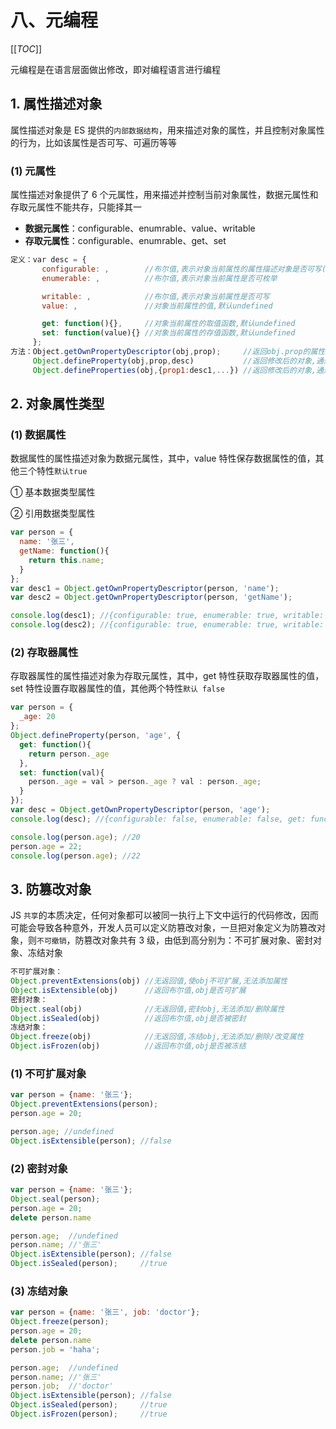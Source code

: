 # 八、元编程

[[_TOC_]]

元编程是在语言层面做出修改，即对编程语言进行编程

## 1. 属性描述对象

属性描述对象是 ES 提供的`内部数据结构`，用来描述对象的属性，并且控制对象属性的行为，比如该属性是否可写、可遍历等等
### (1) 元属性

属性描述对象提供了 6 个元属性，用来描述并控制当前对象属性，数据元属性和存取元属性不能共存，只能择其一

* **数据元属性**：configurable、enumrable、value、writable
* **存取元属性**：configurable、enumrable、get、set

```js
定义：var desc = {
       configurable: ,        //布尔值,表示对象当前属性的属性描述对象是否可写(设置为false后不可更改)
       enumerable: ,          //布尔值,表示对象当前属性是否可枚举

       writable: ,            //布尔值,表示对象当前属性是否可写
       value: ,               //对象当前属性的值,默认undefined

       get: function(){},     //对象当前属性的取值函数,默认undefined
       set: function(value){} //对象当前属性的存值函数,默认undefined
     };
方法：Object.getOwnPropertyDescriptor(obj,prop);     //返回obj.prop的属性描述对象
     Object.defineProperty(obj,prop,desc)           //返回修改后的对象,通过属性描述对象修改obj.property
     Object.defineProperties(obj,{prop1:desc1,...}) //返回修改后的对象,通过属性描述对象修改obj.property1,...
```

## 2. 对象属性类型

### (1) 数据属性

数据属性的属性描述对象为数据元属性，其中，value 特性保存数据属性的值，其他三个特性`默认true`

① 基本数据类型属性

② 引用数据类型属性

```js
var person = {
  name: '张三',
  getName: function(){
    return this.name;
  }
};
var desc1 = Object.getOwnPropertyDescriptor(person, 'name');
var desc2 = Object.getOwnPropertyDescriptor(person, 'getName');

console.log(desc1); //{configurable: true, enumerable: true, writable: true, value: '张三'}
console.log(desc2); //{configurable: true, enumerable: true, writable: true, value: function}
```

### (2) 存取器属性

存取器属性的属性描述对象为存取元属性，其中，get 特性获取存取器属性的值，set 特性设置存取器属性的值，其他两个特性`默认 false`

```js
var person = {
  _age: 20
};
Object.defineProperty(person, 'age', {
  get: function(){
    return person._age
  },
  set: function(val){
    person._age = val > person._age ? val : person._age;
  }
});
var desc = Object.getOwnPropertyDescriptor(person, 'age');
console.log(desc); //{configurable: false, enumerable: false, get: function, set: undefined}

console.log(person.age); //20
person.age = 22;
console.log(person.age); //22
```

## 3. 防篡改对象

JS `共享`的本质决定，任何对象都可以被同一执行上下文中运行的代码修改，因而可能会导致各种意外，开发人员可以定义防篡改对象，一旦把对象定义为防篡改对象，则`不可撤销`，防篡改对象共有 3 级，由低到高分别为：不可扩展对象、密封对象、冻结对象

```js
不可扩展对象：
Object.preventExtensions(obj) //无返回值,使obj不可扩展,无法添加属性
Object.isExtensible(obj)      //返回布尔值,obj是否可扩展
密封对象：
Object.seal(obj)              //无返回值,密封obj,无法添加/删除属性
Object.isSealed(obj)          //返回布尔值,obj是否被密封
冻结对象：
Object.freeze(obj)            //无返回值,冻结obj,无法添加/删除/改变属性
Object.isFrozen(obj)          //返回布尔值,obj是否被冻结
```

### (1) 不可扩展对象

```js
var person = {name: '张三'};
Object.preventExtensions(person);
person.age = 20; 

person.age; //undefined
Object.isExtensible(person); //false
```

### (2) 密封对象

```js
var person = {name: '张三'};
Object.seal(person);
person.age = 20;
delete person.name

person.age;  //undefined
person.name; //'张三'
Object.isExtensible(person); //false
Object.isSealed(person);     //true
```

### (3) 冻结对象

```js
var person = {name: '张三', job: 'doctor'};
Object.freeze(person);
person.age = 20;
delete person.name
person.job = 'haha';

person.age;  //undefined
person.name; //'张三'
person.job;  //'doctor'
Object.isExtensible(person); //false
Object.isSealed(person);     //true
Object.isFrozen(person);     //true
```
